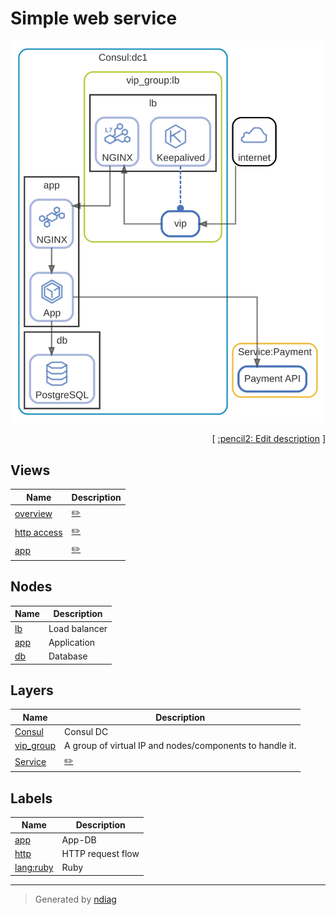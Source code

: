 # Simple web service

![view](view-overview.svg)



<p align="right">
  [ <a href="../../ndiag.descriptions/_index.md">:pencil2: Edit description</a> ]
<p>


## Views

| Name | Description |
| --- | --- |
| [overview](view-overview.md) | <a href="../../ndiag.descriptions/_view-overview.md">:pencil2:</a> |
| [http access](view-http_access.md) | <a href="../../ndiag.descriptions/_view-http_access.md">:pencil2:</a> |
| [app](view-app.md) | <a href="../../ndiag.descriptions/_view-app.md">:pencil2:</a> |

## Nodes

| Name | Description |
| --- | --- |
| [lb](node-lb.md) | Load balancer |
| [app](node-app.md) | Application |
| [db](node-db.md) | Database |

## Layers

| Name | Description |
| --- | --- |
| [Consul](layer-consul.md) | Consul DC |
| [vip_group](layer-vip_group.md) | A group of virtual IP and nodes/components to handle it. |
| [Service](layer-service.md) | <a href="../../ndiag.descriptions/_layer-service.md">:pencil2:</a> |

## Labels

| Name | Description |
| --- | --- |
| [app](label-app.md) | App-DB |
| [http](label-http.md) | HTTP request flow |
| [lang:ruby](label-lang_ruby.md) | Ruby |

---

> Generated by [ndiag](https://github.com/k1LoW/ndiag)
